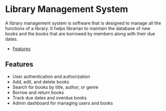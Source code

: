 # Library Management System

A library management system is software that is designed to manage all the functions of a library. It helps librarian to maintain the database of new books and the books that are borrowed by members along with their due dates.

- [Features](#features)



## Features

- User authentication and authorization
- Add, edit, and delete books
- Search for books by title, author, or genre
- Borrow and return books
- Track due dates and overdue books
- Admin dashboard for managing users and books


